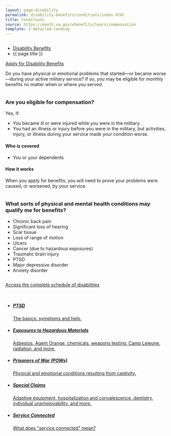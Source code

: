 ```yaml
---
layout: page-disability
permalink: disability-benefits/conditions/index.html
title: Conditions
source: https://eauth.va.gov/ebenefits/learn/compensation
template: 2-detailed-landing
---
```


<div class="splash" markdown="0">
<div class="row" markdown="0">
<div class="small-12 columns" markdown="0">


<ul class="breadcrumbs" role="menubar" aria-label="Primary">
<li class="parent"><a href="{{ site.url }}/disability-benefits/">Disability Benefits</a></li>
<li class="active">{{ page.title }}</li>
</ul>

</div>
</div>
</div>

<div class="main" role="main" markdown="0">

<div class="action-bar">
  <div class="row">
    <div class="small-12 columns">
      <a class="usa-button-primary" href="{{ site.url}}/disability-benefits/get/">Apply for Disability Benefits</a>
    </div>
  </div>  
</div>

<div class="section one" markdown="0">



<div class="primary" markdown="0">
<div class="row" markdown="0">
<div class="small-12 columns" markdown="1">

Do you have physical or emotional problems that started—or became worse—during your active military service? If so, you may be eligible for monthly benefits no matter when or where you served.

</div>

<div class="small-12 columns" markdown="0">
<div class="call-out" markdown="1">

### Are you eligible for compensation?
Yes, if:

- You became ill or were injured while you were in the military.
- You had an illness or injury before you were in the military, but activities, injury, or illness during your service made your condition worse.

#### Who is covered

- You or your dependents

#### How it works

When you apply for benefits, you will need to prove your problems were caused, or worsened, by your service.

</div>
</div>

<div class="small-12 columns" markdown="1">
<div class="call-out" markdown="1">

### What sorts of physical and mental health conditions may qualify me for benefits?

- Chronic back pain
- Significant loss of hearing
- Scar tissue
- Loss of range of motion
- Ulcers
- Cancer (due to hazardous exposures)
- Traumatic brain injury
- PTSD
- Major depressive disorder
- Anxiety disorder


</div>
</div>

<div class="small-12 columns" markdown="1">

[Access the complete schedule of disabilities](http://www.benefits.va.gov/warms/bookc.asp)

</div>


</div>
</div>
</div>

<div class="navigation">
<div class="row">
<div class="small-12 columns">

<ul class="small-block-grid-1 medium-block-grid-3 cards small">


<li>
<a href="{{ site.url }}/disability-benefits/conditions/ptsd/">
<h5>PTSD</h5>
<span>The basics: symptoms and help.</span>
</a>
</li>

<li>
<a href="{{ site.url }}/disability-benefits/conditions/exposures-to-hazardous-materials/">
<h5>Exposures to Hazardous Materials</h5>
<span>Asbestos, Agent Orange, chemicals, weapons testing, Camp Lejeune, radiation, and more.</span>
</a>
</li>

<li>
<a href="{{ site.url }}/disability-benefits/conditions/pow/">
<h5>Prisoners of War (<abbr>POW</abbr>s)</h5>
<span>Physical and emotional conditions resulting from captivity.</span>
</a>
</li>


<li>
<a href="{{ site.url }}/disability-benefits/conditions/special-claims/">
<h5>Special Claims</h5>
<span>Adaptive equipment, hospitalization and convalescence, dentistry, individual unemployability, and more.</span>
</a>
</li>


<li>
  <a href="{{ site.url }}/disability-benefits/conditions/service-connected/">
  <h5>Service Connected</h5>
  <span>What does "service connected" mean?</span>
  </a>
</li>


</ul>
</div>
</div>
</div>

</div>
